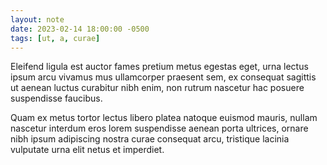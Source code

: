 ```yaml
---
layout: note
date: 2023-02-14 18:00:00 -0500
tags: [ut, a, curae]
---
```


Eleifend ligula est auctor fames pretium metus egestas eget, urna lectus ipsum arcu vivamus mus ullamcorper praesent sem, ex consequat sagittis ut aenean luctus curabitur nibh enim, non rutrum nascetur hac posuere suspendisse faucibus.

Quam ex metus tortor lectus libero platea natoque euismod mauris, nullam nascetur interdum eros lorem suspendisse aenean porta ultrices, ornare nibh ipsum adipiscing nostra curae consequat arcu, tristique lacinia vulputate urna elit netus et imperdiet.
